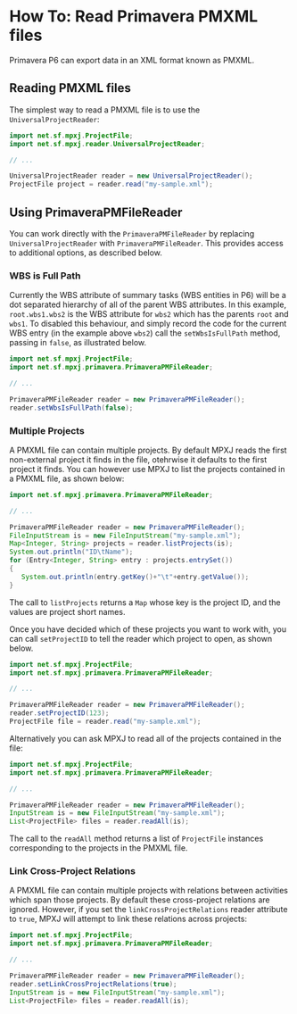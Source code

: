 # How To: Read Primavera PMXML files
Primavera P6 can export data in an XML format known as PMXML.

## Reading PMXML files
The simplest way to read a PMXML file is to use the `UniversalProjectReader`:

```java
import net.sf.mpxj.ProjectFile;
import net.sf.mpxj.reader.UniversalProjectReader;

// ...

UniversalProjectReader reader = new UniversalProjectReader();
ProjectFile project = reader.read("my-sample.xml");
```

## Using PrimaveraPMFileReader
You can work directly with the `PrimaveraPMFileReader` by replacing
`UniversalProjectReader` with `PrimaveraPMFileReader`. This provides access to
additional options, as described below.

### WBS is Full Path
Currently the WBS attribute of summary tasks (WBS entities in P6) will be a dot
separated hierarchy of all of the parent WBS attributes.
In this example, `root.wbs1.wbs2` is the WBS attribute for `wbs2` which has
the parents `root` and `wbs1`. To disabled this behaviour, and simply record
the code for the current WBS entry (in the example above `wbs2`) call the
`setWbsIsFullPath` method, passing in `false`, as illustrated below.  


```java
import net.sf.mpxj.ProjectFile;
import net.sf.mpxj.primavera.PrimaveraPMFileReader;

// ...

PrimaveraPMFileReader reader = new PrimaveraPMFileReader();
reader.setWbsIsFullPath(false);
```

### Multiple Projects
A PMXML file can contain multiple projects. By default MPXJ reads the first
non-external project it finds in the file, otehrwise it defaults to the first
project it finds. You can however use MPXJ to list the projects contained in a
PMXML file, as shown below:

```java
import net.sf.mpxj.primavera.PrimaveraPMFileReader;

// ...

PrimaveraPMFileReader reader = new PrimaveraPMFileReader();
FileInputStream is = new FileInputStream("my-sample.xml");
Map<Integer, String> projects = reader.listProjects(is);
System.out.println("ID\tName");
for (Entry<Integer, String> entry : projects.entrySet())
{
   System.out.println(entry.getKey()+"\t"+entry.getValue());
}
```
The call to `listProjects` returns a `Map` whose key is the project ID,
and the values are project short names.

Once you have decided which of these projects you want to work with, you can
call `setProjectID` to tell the reader which project to open, as shown below.

```java
import net.sf.mpxj.ProjectFile;
import net.sf.mpxj.primavera.PrimaveraPMFileReader;

// ...

PrimaveraPMFileReader reader = new PrimaveraPMFileReader();
reader.setProjectID(123);
ProjectFile file = reader.read("my-sample.xml");
```

Alternatively you can ask MPXJ to read all of the projects contained in the file:

```java
import net.sf.mpxj.ProjectFile;
import net.sf.mpxj.primavera.PrimaveraPMFileReader;

// ...

PrimaveraPMFileReader reader = new PrimaveraPMFileReader();
InputStream is = new FileInputStream("my-sample.xml");
List<ProjectFile> files = reader.readAll(is);
```

The call to the `readAll` method returns a list of `ProjectFile` instances
corresponding to the projects in the PMXML file.

### Link Cross-Project Relations
A PMXML file can contain multiple projects with relations between activities
which span those projects. By default these cross-project relations are ignored.
However, if you set the `linkCrossProjectRelations` reader attribute to `true`,
MPXJ will attempt to link these relations across projects: 

```java
import net.sf.mpxj.ProjectFile;
import net.sf.mpxj.primavera.PrimaveraPMFileReader;

// ...

PrimaveraPMFileReader reader = new PrimaveraPMFileReader();
reader.setLinkCrossProjectRelations(true);
InputStream is = new FileInputStream("my-sample.xml");
List<ProjectFile> files = reader.readAll(is);
```
